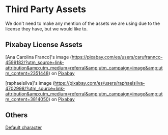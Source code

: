 # Third Party Assets

We don't need to make any mention of the assets we are using due to the license they have, but we would like to.

## Pixabay License Assets

[Ana Carolina Franco]'s image (https://pixabay.com/es/users/carufrannco-4599182/?utm_source=link-attribution&amp;utm_medium=referral&amp;utm_campaign=image&amp;utm_content=2351448) on [Pixabay](https://pixabay.com/es/?utm_source=link-attribution&amp;utm_medium=referral&amp;utm_campaign=image&amp;utm_content=2351448)

[raphaelsilva]'s image (https://pixabay.com/es/users/raphaelsilva-4702998/?utm_source=link-attribution&amp;utm_medium=referral&amp;utm_campaign=image&amp;utm_content=3814050) on [Pixabay](https://pixabay.com/es/?utm_source=link-attribution&amp;utm_medium=referral&amp;utm_campaign=image&amp;utm_content=3814050)

## Others

[Default character](https://uxwing.com/male-icon/)